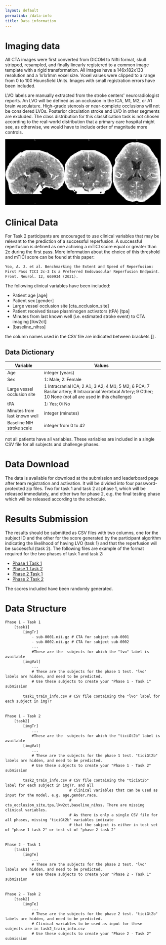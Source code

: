 ```yaml
---
layout: default
permalink: /data-info
title: Data information
---
```


<script type="text/javascript" src="header.js"></script>



# Imaging data

All CTA images were first converted from DICOM to Nifti format, skull stripped, resampled, and finally linearly registered to a common image template with a rigid transformation. All images have a 146x182x133 resolution and a 1x1x1mm voxel size. Voxel values were clipped to a range from 0 to 100 Hounsfield Units. Images with small registration errors have been included.

LVO labels are manually extracted from the stroke centers' neuroradiologist reports. An LVO will be defined as an occlusion in the ICA, M1, M2, or A1 brain vasculature. High-grade stenosis or near-complete occlusions will not be considered LVOs. Posterior circulation stroke and LVO in other segments are excluded. The class distribution for this classification task is not chosen according to the real-world distribution that a primary care hospital might see, as otherwise, we would have to include order of magnitude more controls.

<img src="res/cta-example.jpg" style="display: block; margin: auto;" />

# Clinical Data

For Task 2 participants are encouraged to use  clinical variables that may be relevant to the prediction of a successful reperfusion. A successful reperfusion is defined as one achiving a mTICI score equal or greater than 2c during the first pass. More information about the choice of this threshold and mTICI score can be found at this paper:
```
Yoo, A. J. et al. Benchmarking the Extent and Speed of Reperfusion: First Pass TICI 2c-3 Is a Preferred Endovascular Reperfusion Endpoint. Front. Neurol. 12, 669934 (2021).
```

The following clinical variables have been included:
- Patient age \[age\]
- Patient sex \[gender\]
- Large vessel occlusion site \[cta_occlusion_site\]
- Patient received tissue plasminogen activators (tPA) \[tpa\]
- Minutes from last known well (i.e. estimated stroke event) to CTA imaging \[lkw2ct\] 
- \[baseline_nihss\]

the column names used in the CSV file are indicated between brackets \[\] .

## Data Dictionary

Variable | Values 
---|---
Age | integer (years)
Sex | 1: Male; 2: Female
Large vessel occlusion site | 1	Intracranial ICA; 2	A1; 3	A2; 4	M1; 5	M2; 6	PCA; 7	Basilar artery; 8	Intracranial Vertebral Artery; 9	Other; 10	None (not all are used in this challenge)
tPA | 1: Yes; 0: No
Minutes from last known well | integer (minutes)
Baseline NIH stroke scale | integer from 0 to 42

not all patients have all variables. These variables are included in a single CSV file for all subjects and challenge phases. 


# Data Download

The data is available for download at the submission and leaderboard page after team registration and activation. It will be divided into four password-protected zip files. Two for task 1 and task 2 at phase 1, which will be released immediately, and other two for phase 2, e.g. the final testing phase which will be released according to the schedule.

# Results Submission

The results should be submitted as CSV files with two columns, one for the subject ID and the other for the score generated by the participant algorithm indicating the likelihood of having LVO (task 1) and that the reperfusion will be successful (task 2). The following files are example of the format required for the two phases of task 1 and task 2:
- [Phase 1 Task 1](res/subm-example-task1-phase1-random.csv)
- [Phase 1 Task 2](res/subm-example-task2-phase1-random.csv)
- [Phase 2 Task 1](res/subm-example-task1-phase2-random.csv)
- [Phase 2 Task 2](res/subm-example-task2-phase2-random.csv) 

The scores included have been randomly generated.


# Data Structure


```text
Phase 1 - Task 1
    [task1]
        [imgTr]
            - sub-0001.nii.gz # CTA for subject sub-0001
            - sub-0002.nii.gz # CTA for subject sub-0002
            ...
            #These are the  subjects for which the "lvo" label is available  
        [imgVal]
            ...
            # These are the subjects for the phase 1 test. "lvo" labels are hidden, and need to be predicted. 
            # Use these subjects to create your "Phase 1 - Task 1" submission

        task1_train_info.csv # CSV file containing the "lvo" label for each subject in imgTr


Phase 1 - Task 2
    [task2]
        [imgTr]
            ...
            #These are the  subjects for which the "ticiGt2b" label is available  
        [imgVal]
            ...
            # These are the subjects for the phase 1 test. "ticiGt2b" labels are hidden, and need to be predicted.
            # Use these subjects to create your "Phase 1 - Task 2" submission   
        
        task2_train_info.csv # CSV file containing the "ticiGt2b" label for each subject in imgTr, and all 
                             # clinical variables that can be used as input for the model, e.g. age,gender,race,
                             # cta_occlusion_site,tpa,lkw2ct,baseline_nihss. There are missing clinical variables.
                             # As there is only a single CSV file for all phases, missing "ticiGt2b" variables indicate
                             # that the subject is either in test set of "phase 1 task 2" or test st of "phase 2 task 2"


Phase 2 - Task 1
    [task1]
        [imgTe]
            ...
            # These are the subjects for the phase 2 test. "lvo" labels are hidden, and need to be predicted. 
            # Use these subjects to create your "Phase 2 - Task 1" submission 


Phase 2 - Task 2
    [task2]
        [imgTe]
            ...
            # These are the subjects for the phase 2 test. "ticiGt2b" labels are hidden, and need to be predicted.
            # Clinical variables to be used as input for these subjects are in task2_train_info.csv
            # Use these subjects to create your "Phase 2 - Task 2" submission 
            

```